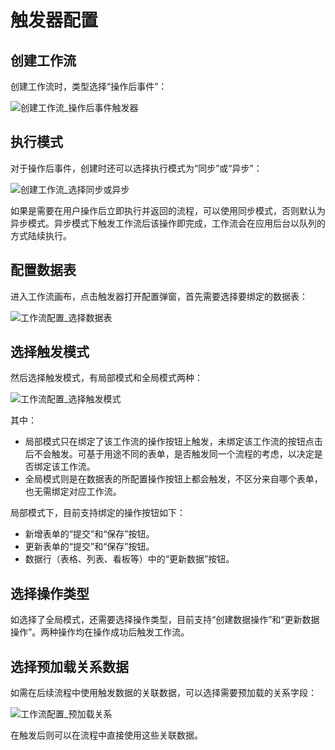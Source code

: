 # 触发器配置

## 创建工作流

创建工作流时，类型选择“操作后事件”：

![创建工作流_操作后事件触发器](https://static-docs.nocobase.com/13c87035ec1bb7332514676d3e896007.png)

## 执行模式

对于操作后事件，创建时还可以选择执行模式为“同步”或“异步”：

![创建工作流_选择同步或异步](https://static-docs.nocobase.com/bc83525c7e539d578f9e2e20baf9ab69.png)

如果是需要在用户操作后立即执行并返回的流程，可以使用同步模式，否则默认为异步模式。异步模式下触发工作流后该操作即完成，工作流会在应用后台以队列的方式陆续执行。

## 配置数据表

进入工作流画布，点击触发器打开配置弹窗，首先需要选择要绑定的数据表：

![工作流配置_选择数据表](https://static-docs.nocobase.com/35c49a91eba731127edcf76719c97634.png)

## 选择触发模式

然后选择触发模式，有局部模式和全局模式两种：

![工作流配置_选择触发模式](https://static-docs.nocobase.com/317809c48b2f2a2d38aedc7d08abdadc.png)

其中：

* 局部模式只在绑定了该工作流的操作按钮上触发，未绑定该工作流的按钮点击后不会触发。可基于用途不同的表单，是否触发同一个流程的考虑，以决定是否绑定该工作流。
* 全局模式则是在数据表的所配置操作按钮上都会触发，不区分来自哪个表单，也无需绑定对应工作流。

局部模式下，目前支持绑定的操作按钮如下：

* 新增表单的“提交”和“保存”按钮。
* 更新表单的“提交”和“保存”按钮。
* 数据行（表格、列表、看板等）中的“更新数据”按钮。

## 选择操作类型

如选择了全局模式，还需要选择操作类型，目前支持“创建数据操作”和“更新数据操作”。两种操作均在操作成功后触发工作流。

## 选择预加载关系数据

如需在后续流程中使用触发数据的关联数据，可以选择需要预加载的关系字段：

![工作流配置_预加载关系](https://static-docs.nocobase.com/5cded063509c7ba1d34f49bec8d68227.png)

在触发后则可以在流程中直接使用这些关联数据。
